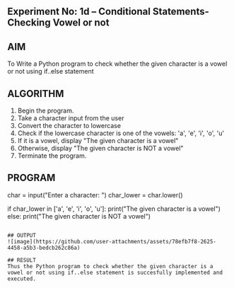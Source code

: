 ## Experiment No: 1d – Conditional Statements- Checking Vowel or not

## AIM  
To Write a Python program to check whether the given character is a vowel or not using if..else statement
## ALGORITHM  
1. Begin the program.  
2. Take a character input from the user
3. Convert the character to lowercase
4. Check if the lowercase character is one of the vowels: 'a', 'e', 'i', 'o', 'u'
5. If it is a vowel, display "The given character is a vowel"
6. Otherwise, display "The given character is NOT a vowel"
4. Terminate the program.

## PROGRAM

char = input("Enter a character: ")
char_lower = char.lower()

if char_lower in ['a', 'e', 'i', 'o', 'u']:
    print("The given character is a vowel")
else:
    print("The given character is NOT a vowel")
```

## OUTPUT
![image](https://github.com/user-attachments/assets/78efb7f8-2625-4458-a5b3-bedcb262c86a)

## RESULT
Thus the Python program to check whether the given character is a vowel or not using if..else statement is succesfully implemented and executed.
